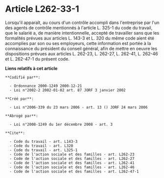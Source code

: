 # Article L262-33-1

Lorsqu'il apparaît, au cours d'un contrôle accompli dans l'entreprise par l'un des agents de contrôle mentionnés à l'article
L. 325-1 du code du travail, que le salarié a, de manière intentionnelle, accepté de travailler sans que les formalités
prévues aux articles L. 143-3 et L. 320 du même code aient été accomplies par son ou ses employeurs, cette information est
portée à la connaissance du président du conseil général, afin de mettre en oeuvre les dispositions prévues aux articles L.
262-23, L. 262-27, L. 262-41, L. 262-46 et L. 262-47-1 du présent code.

**Liens relatifs à cet article**

	**Codifié par**:

	  - Ordonnance 2000-1249 2000-12-21
	  - Loi n°2002-2 2002-01-02 art. 87 JORF 3 janvier 2002

	**Créé par**:

	  - Loi n°2006-339 du 23 mars 2006 - art. 13 () JORF 24 mars 2006

	**Abrogé par**:

	  - Loi n°2008-1249 du 1er décembre 2008 - art. 3

	**Cite**:

	  - Code du travail - art. L143-3
	  - Code du travail - art. L320
	  - Code du travail - art. L325-1
	  - Code de l'action sociale et des familles - art. L262-23
	  - Code de l'action sociale et des familles - art. L262-27
	  - Code de l'action sociale et des familles - art. L262-41
	  - Code de l'action sociale et des familles - art. L262-46
	  - Code de l'action sociale et des familles - art. L262-47-1
